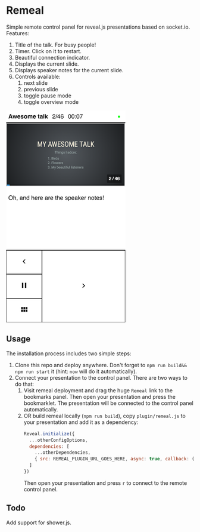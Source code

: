 # Remeal

Simple remote control panel for reveal.js presentations based on socket.io. Features:
1. Title of the talk. For busy people!
2. Timer. Click on it to restart.
3. Beautiful connection indicator.
4. Displays the current slide.
5. Displays speaker notes for the current slide.
6. Controls available:
    1. next slide
    2. previous slide
    3. toggle pause mode
    4. toggle overview mode

![Alt text](/example.png?raw=true "Screenshot")

## Usage
The installation process includes two simple steps:

1. Clone this repo and deploy anywhere. Don't forget to `npm run build&& npm run start` it (hint: `now` will do it automatically).
2. Connect your presentation to the control panel. There are two ways to do that:
    1. Visit remeal deployment and drag the huge `Remeal` link to the bookmarks panel. Then open your presentation and press the bookmarklet. The presentation will be connected to the control panel automatically.
    2. OR build remeal locally (`npm run build`), copy `plugin/remeal.js` to your presentation and add it as a dependency:
        ```js
        Reveal.initialize({
          ...otherConfigOptions,
          dependencies: [
            ...otherDependencies,
            { src: REMEAL_PLUGIN_URL_GOES_HERE, async: true, callback: () => initRemeal() }
          ]
        })
        ```
        Then open your presentation and press `r` to connect to the remote control panel.

## Todo
Add support for shower.js.